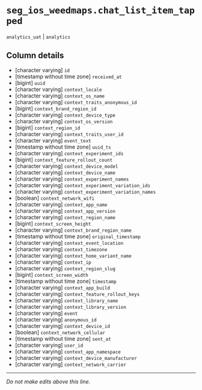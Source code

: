 # `seg_ios_weedmaps.chat_list_item_tapped`
`analytics_uat` | `analytics`

## Column details
* [character varying] `id`
* [timestamp without time zone] `received_at`
* [bigint]    `uuid`
* [character varying] `context_locale`
* [character varying] `context_os_name`
* [character varying] `context_traits_anonymous_id`
* [bigint]    `context_brand_region_id`
* [character varying] `context_device_type`
* [character varying] `context_os_version`
* [bigint]    `context_region_id`
* [character varying] `context_traits_user_id`
* [character varying] `event_text`
* [timestamp without time zone] `uuid_ts`
* [character varying] `context_experiment_ids`
* [bigint]    `context_feature_rollout_count`
* [character varying] `context_device_model`
* [character varying] `context_device_name`
* [character varying] `context_experiment_names`
* [character varying] `context_experiment_variation_ids`
* [character varying] `context_experiment_variation_names`
* [boolean]   `context_network_wifi`
* [character varying] `context_app_name`
* [character varying] `context_app_version`
* [character varying] `context_region_name`
* [bigint]    `context_screen_height`
* [character varying] `context_brand_region_name`
* [timestamp without time zone] `original_timestamp`
* [character varying] `context_event_location`
* [character varying] `context_timezone`
* [character varying] `context_home_variant_name`
* [character varying] `context_ip`
* [character varying] `context_region_slug`
* [bigint]    `context_screen_width`
* [timestamp without time zone] `timestamp`
* [character varying] `context_app_build`
* [character varying] `context_feature_rollout_keys`
* [character varying] `context_library_name`
* [character varying] `context_library_version`
* [character varying] `event`
* [character varying] `anonymous_id`
* [character varying] `context_device_id`
* [boolean]   `context_network_cellular`
* [timestamp without time zone] `sent_at`
* [character varying] `user_id`
* [character varying] `context_app_namespace`
* [character varying] `context_device_manufacturer`
* [character varying] `context_network_carrier`

-------------------------------------------------------------------------------
*Do not make edits above this line.*

